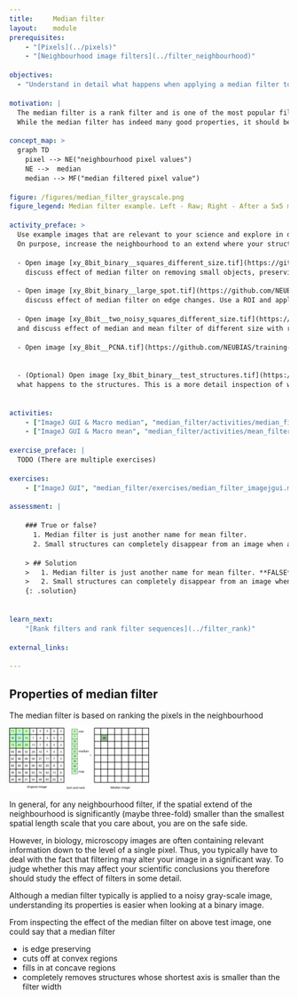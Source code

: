 ```yaml
---
title:     Median filter
layout:    module
prerequisites:
    - "[Pixels](../pixels)"
    - "[Neighbourhood image filters](../filter_neighbourhood)"

objectives:
  - "Understand in detail what happens when applying a median filter to an image"
  
motivation: |
  The median filter is a rank filter and is one of the most popular filters for reducing noise in microscopy images.
  While the median filter has indeed many good properties, it should be - like any other filter - used with care and a good understanding of its properties.
  
concept_map: >
  graph TD
    pixel --> NE("neighbourhood pixel values")
    NE -->  median
    median --> MF("median filtered pixel value")

figure: /figures/median_filter_grayscale.png
figure_legend: Median filter example. Left - Raw; Right - After a 5x5 median filter.

activity_preface: >
  Use example images that are relevant to your science and explore in detail what happens when applying a median filter.
  On purpose, increase the neighbourhood to an extend where your structures of interest become clearly compromised. Do some of all of these activities.

  - Open image [xy_8bit_binary__squares_different_size.tif](https://github.com/NEUBIAS/training-resources/raw/master/image_data/xy_8bit_binary__squares_different_size.tif)
    discuss effect of median filter on removing small objects, preserving edge and changing edges for large radii. 

  - Open image [xy_8bit_binary__large_spot.tif](https://github.com/NEUBIAS/training-resources/raw/master/image_data/xy_8bit_binary__large_spot.tif)
    discuss effect of median filter on edge changes. Use a ROI and apply filter only on the ROI. Compare also to mean filter. 

  - Open image [xy_8bit__two_noisy_squares_different_size.tif](https://github.com/NEUBIAS/training-resources/raw/master/image_data/xy_8bit__two_noisy_squares_different_size.tif)
  and discuss effect of median and mean filter of different size with respect to noise and preservation of structure. 

  - Open image [xy_8bit__PCNA.tif](https://github.com/NEUBIAS/training-resources/raw/master/image_data/xy_8bit__PCNA.tif)  and discuss effect of filters with respect to preservation of structure. 


  - (Optional) Open image [xy_8bit_binary__test_structures.tif](https://github.com/NEUBIAS/training-resources/raw/master/image_data/xy_8bit_binary__test_structures.tif) and discuss
  what happens to the structures. This is a more detail inspection of what does a median filter do.


activities:
    - ["ImageJ GUI & Macro median", "median_filter/activities/median_filter_imagejmacrogui.ijm", "java"]
    - ["ImageJ GUI & Macro mean", "median_filter/activities/mean_filter_imagejmacrogui.ijm", "java"]

exercise_preface: |
  TODO (There are multiple exercises)

exercises:
    - ["ImageJ GUI", "median_filter/exercises/median_filter_imagejgui.md"]

assessment: |

    ### True or false? 
      1. Median filter is just another name for mean filter.
      2. Small structures can completely disappear from an image when applying a median filter. 
    
    > ## Solution
    >   1. Median filter is just another name for mean filter. **FALSE** 
    >   2. Small structures can completely disappear from an image when applying a median filter. **TRUE**
    {: .solution}
    
    
learn_next:
    "[Rank filters and rank filter sequences](../filter_rank)"

external_links:

---
```


## Properties of median filter

The median filter is based on ranking the pixels in the neighbourhood

<img src="../figures/median_filter_and_ranking.png"  align ="center" width="50%" >


In general, for any neighbourhood filter, if the spatial extend of the neighbourhood is significantly 
(maybe three-fold) smaller than the smallest spatial length scale that you care about, you are on the safe side.

However, in biology, microscopy images are often containing relevant information down to the level of a single pixel. Thus, you typically have to deal with the fact that filtering may alter your image in a significant way. To judge whether this may affect your scientific conclusions you therefore should study the effect of filters in some detail.

Although a median filter typically is applied to a noisy gray-scale image, understanding its properties is easier when looking at a binary image.

From inspecting the effect of the median filter on above test image, one could say that a median filter
- is edge preserving
- cuts off at convex regions
- fills in at concave regions
- completely removes structures whose shortest axis is smaller than the filter width
